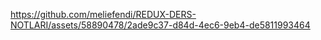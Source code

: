 

https://github.com/meliefendi/REDUX-DERS-NOTLARI/assets/58890478/2ade9c37-d84d-4ec6-9eb4-de5811993464

